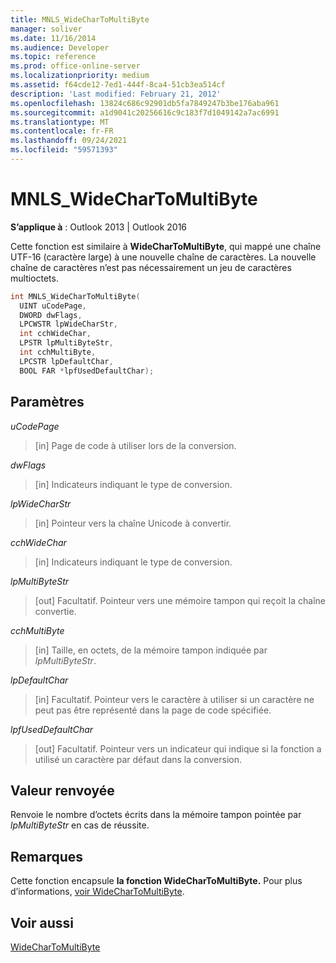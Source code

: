 ```yaml
---
title: MNLS_WideCharToMultiByte
manager: soliver
ms.date: 11/16/2014
ms.audience: Developer
ms.topic: reference
ms.prod: office-online-server
ms.localizationpriority: medium
ms.assetid: f64cde12-7ed1-444f-8ca4-51cb3ea514cf
description: 'Last modified: February 21, 2012'
ms.openlocfilehash: 13824c686c92901db5fa7849247b3be176aba961
ms.sourcegitcommit: a1d9041c20256616c9c183f7d1049142a7ac6991
ms.translationtype: MT
ms.contentlocale: fr-FR
ms.lasthandoff: 09/24/2021
ms.locfileid: "59571393"
---
```

# <a name="mnls_widechartomultibyte"></a>MNLS_WideCharToMultiByte

  
  
**S’applique à** : Outlook 2013 | Outlook 2016 
  
Cette fonction est similaire à **WideCharToMultiByte**, qui mappé une chaîne UTF-16 (caractère large) à une nouvelle chaîne de caractères. La nouvelle chaîne de caractères n’est pas nécessairement un jeu de caractères multioctets.
  
```cpp
int MNLS_WideCharToMultiByte(
  UINT uCodePage,
  DWORD dwFlags,
  LPCWSTR lpWideCharStr,
  int cchWideChar,
  LPSTR lpMultiByteStr,
  int cchMultiByte,
  LPCSTR lpDefaultChar,
  BOOL FAR *lpfUsedDefaultChar);
```

## <a name="parameters"></a>Paramètres

 _uCodePage_
  
> [in] Page de code à utiliser lors de la conversion.
    
 _dwFlags_
  
> [in] Indicateurs indiquant le type de conversion.
    
 _lpWideCharStr_
  
> [in] Pointeur vers la chaîne Unicode à convertir.
    
 _cchWideChar_
  
> [in] Indicateurs indiquant le type de conversion.
    
 _lpMultiByteStr_
  
> [out] Facultatif. Pointeur vers une mémoire tampon qui reçoit la chaîne convertie.
    
 _cchMultiByte_
  
> [in] Taille, en octets, de la mémoire tampon indiquée par  _lpMultiByteStr_.
    
 _lpDefaultChar_
  
> [in] Facultatif. Pointeur vers le caractère à utiliser si un caractère ne peut pas être représenté dans la page de code spécifiée.
    
 _lpfUsedDefaultChar_
  
> [out] Facultatif. Pointeur vers un indicateur qui indique si la fonction a utilisé un caractère par défaut dans la conversion.
    
## <a name="return-value"></a>Valeur renvoyée

Renvoie le nombre d’octets écrits dans la mémoire tampon pointée par  _lpMultiByteStr_ en cas de réussite. 
  
## <a name="remarks"></a>Remarques

Cette fonction encapsule **la fonction WideCharToMultiByte.** Pour plus d’informations, [voir WideCharToMultiByte](https://msdn.microsoft.com/library/dd374130%28VS.85%29.aspx).
  
## <a name="see-also"></a>Voir aussi



[WideCharToMultiByte](https://msdn.microsoft.com/library/dd374130%28VS.85%29.aspx)

